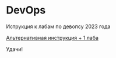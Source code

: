 # DevOps

Иструкция к лабам по девопсу 2023 года

[Альтернативная инструкция + 1 лаба](https://round-dinosaur-7ef.notion.site/DevOps-6857d0555cb84e87be70988abef952c9)

Удачи!